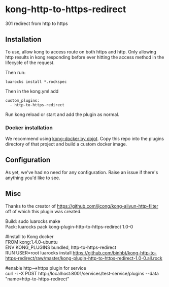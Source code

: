 # kong-http-to-https-redirect
301 redirect from http to https

## Installation
To use, allow kong to access route on both https and http. Only allowing http results in kong responding before ever hitting the access method in the lifecycle of the request.

Then run:
```
luarocks install *.rockspec
```

Then in the kong.yml add 

```
custom_plugins:
  - http-to-https-redirect
```

Run kong reload or start and add the plugin as normal.

### Docker installation
We recommend using [kong-docker by dojot](https://github.com/dojot/kong). Copy this repo into the plugins directory of that project and build a custom docker image.

## Configuration
As yet, we've had no need for any configuration. Raise an issue if there's anything you'd like to see.

## Misc

Thanks to the creator of https://github.com/jicong/kong-aliyun-http-filter off of which this plugin was created.  


Build: sudo luarocks make  
Pack: luarocks pack kong-plugin-http-to-https-redirect 1.0-0  

#Install to Kong docker  
FROM kong:1.4.0-ubuntu  
ENV KONG_PLUGINS bundled, http-to-https-redirect  
RUN USER=root luarocks install https://github.com/binhbt/kong-http-to-https-redirect/raw/master/kong-plugin-http-to-https-redirect-1.0-0.all.rock   

#enable http-->https plugin for service  
curl -i -X  POST http://localhost:8001/services/test-service/plugins  --data "name=http-to-https-redirect"  

